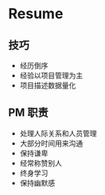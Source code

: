 <!--
 * @Author: your name
 * @Date: 2020-08-31 10:01:45
 * @LastEditTime: 2020-09-25 09:59:39
 * @LastEditors: Please set LastEditors
 * @Description: In User Settings Edit
 * @FilePath: \PMP\tips\resume.md
-->

# Resume

## 技巧

- 经历倒序
- 经验以项目管理为主
- 项目描述数据量化

## PM 职责

- 处理人际关系和人员管理
- 大部分时间用来沟通
- 保持谦卑
- 经常称赞别人
- 终身学习
- 保持幽默感
